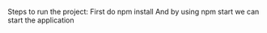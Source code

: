 Steps to run the project:
First do npm install 
And by using npm start we can start the application 
